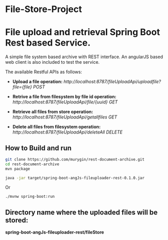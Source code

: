 # File-Store-Project
File upload and retrieval Spring Boot Rest based Service.
=====================

A simple file system based archive with REST interface. An angularJS based web client is also included to test the service.

The available Restful APIs as follows:

* **Upload a file operation:**
*http://localhost:8787/fileUploadApi/uploadfile?file={file} POST*

* **Retrive a file from filesystem by file id operation:**
*http://localhost:8787/fileUploadApi/file/{uuid} GET*

* **Retrieve all files from store operation:**
*http://localhost:8787/fileUploadApi/getallfiles GET*

* **Delete all files from filesystem operation:**
*http://localhost:8787/fileUploadApi/deleteAll DELETE*

How to Build and run
-------------

```bash
git clone https://github.com/murygin/rest-document-archive.git
cd rest-document-archive
mvn package
```
```bash
java -jar target/spring-boot-angJs-fileuploader-rest-0.1.0.jar
```
Or
```bash
./mvnw spring-boot:run
```

Directory name where the uploaded files will be stored:
-------------
**spring-boot-angJs-fileuploader-rest/fileStore**
